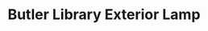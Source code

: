 ---
pid: '10'
_date: circa 1933-1934
derivativo_link: https://derivativo-2.library.columbia.edu/iiif/2/ldpd:341216/
dlc_link: https://dlc.library.columbia.edu/catalog/cul:hhmgqnk9nq
format: photographs
iiif_json: https://derivativo-2.library.columbia.edu/iiif/2/ldpd:341216/info.json
name: Beals, A. Tennyson
native_jpg: https://derivativo-2.library.columbia.edu/iiif/2/ldpd:341216/full/!768,768/0/native.jpg
shelf_location: Box no. Box 162, Folder no. Folder 13 (Buildings & Grounds - Morningside
  - Butler Library, exterior), Historical Photograph Collection
subjects: Academic libraries; New York (N.Y.); Butler Library
summary: View of one of the light fixtures on the outside of Butler Library, ca. 1933-34.
title: Butler Library Exterior Lamp
permalink: /photos/10/
layout: photo-page
---